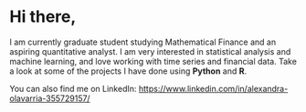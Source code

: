 # Hi there,

I am currently graduate student studying Mathematical Finance and an aspiring quantitative analyst. I am very interested in statistical analysis and machine learning, and love working with time series and financial data. Take a look at some of the projects I have done using **Python** and **R**.

You can also find me on LinkedIn: https://www.linkedin.com/in/alexandra-olavarria-355729157/
